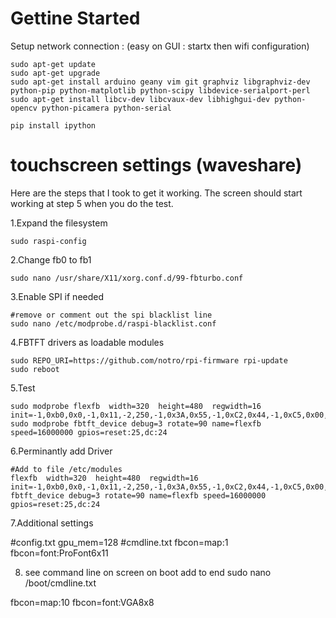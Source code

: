 # Gettine Started

Setup network connection : (easy on GUI : startx then wifi configuration)

    sudo apt-get update
    sudo apt-get upgrade
    sudo apt-get install arduino geany vim git graphviz libgraphviz-dev python-pip python-matplotlib python-scipy libdevice-serialport-perl
    sudo apt-get install libcv-dev libcvaux-dev libhighgui-dev python-opencv python-picamera python-serial

    pip install ipython


# touchscreen settings (waveshare)
Here are the steps that I took to get it working. The screen should start working at step 5 when you do the test.

1.Expand the filesystem

    sudo raspi-config
2.Change fb0 to fb1

    sudo nano /usr/share/X11/xorg.conf.d/99-fbturbo.conf
3.Enable SPI if needed

    #remove or comment out the spi blacklist line
    sudo nano /etc/modprobe.d/raspi-blacklist.conf
4.FBTFT drivers as loadable modules

    sudo REPO_URI=https://github.com/notro/rpi-firmware rpi-update
    sudo reboot
5.Test

    sudo modprobe flexfb  width=320  height=480  regwidth=16 init=-1,0xb0,0x0,-1,0x11,-2,250,-1,0x3A,0x55,-1,0xC2,0x44,-1,0xC5,0x00,0x00,0x00,0x00,-1,0xE0,0x0F,0x1F,0x1C,0x0C,0x0F,0x08,0x48,0x98,0x37,0x0A,0x13,0x04,0x11,0x0D,0x00,-1,0xE1,0x0F,0x32,0x2E,0x0B,0x0D,0x05,0x47,0x75,0x37,0x06,0x10,0x03,0x24,0x20,0x00,-1,0xE2,0x0F,0x32,0x2E,0x0B,0x0D,0x05,0x47,0x75,0x37,0x06,0x10,0x03,0x24,0x20,0x00,-1,0x36,0x28,-1,0x11,-1,0x29,-3
    sudo modprobe fbtft_device debug=3 rotate=90 name=flexfb speed=16000000 gpios=reset:25,dc:24
6.Perminantly add Driver

    #Add to file /etc/modules
    flexfb  width=320  height=480  regwidth=16 init=-1,0xb0,0x0,-1,0x11,-2,250,-1,0x3A,0x55,-1,0xC2,0x44,-1,0xC5,0x00,0x00,0x00,0x00,-1,0xE0,0x0F,0x1F,0x1C,0x0C,0x0F,0x08,0x48,0x98,0x37,0x0A,0x13,0x04,0x11,0x0D,0x00,-1,0xE1,0x0F,0x32,0x2E,0x0B,0x0D,0x05,0x47,0x75,0x37,0x06,0x10,0x03,0x24,0x20,0x00,-1,0xE2,0x0F,0x32,0x2E,0x0B,0x0D,0x05,0x47,0x75,0x37,0x06,0x10,0x03,0x24,0x20,0x00,-1,0x36,0x28,-1,0x11,-1,0x29,-3
    fbtft_device debug=3 rotate=90 name=flexfb speed=16000000 gpios=reset:25,dc:24

7.Additional settings

#config.txt
gpu_mem=128
#cmdline.txt
fbcon=map:1 fbcon=font:ProFont6x11

8. see command line on screen on boot
add to end
    sudo nano /boot/cmdline.txt 

fbcon=map:10 fbcon=font:VGA8x8
